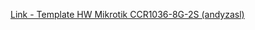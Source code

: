[Link - Template HW Mikrotik CCR1036-8G-2S (andyzasl)](https://github.com/andyzasl/zabbix-templates)
